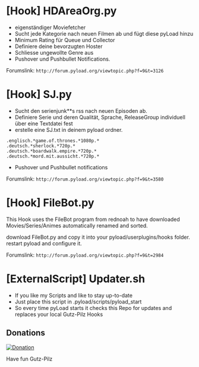 [Hook] HDAreaOrg.py
==============
 - eigenständiger Moviefetcher
 - Sucht jede Kategorie nach neuen Filmen ab und fügt diese pyLoad hinzu
 - Minimum Rating für Queue und Collector
 - Definiere deine bevorzugten Hoster
 - Schliesse ungewollte Genre aus
 - Pushover und Pushbullet Notifications.

 Forumslink:
 `http://forum.pyload.org/viewtopic.php?f=9&t=3126`

[Hook] SJ.py
==============
 - Sucht den serienjunk**s rss nach neuen Episoden ab.
 - Definiere Serie und deren Qualität, Sprache, ReleaseGroup individuell über eine Textdatei fest
 - erstelle eine SJ.txt in deinem pyload ordner.
```.englisch.*gravity.falls.*720p.*
.englisch.*game.of.thrones.*1080p.*
.deutsch.*sherlock.*720p.*
.deutsch.*boardwalk.empire.*720p.*
.deutsch.*mord.mit.aussicht.*720p.*
```
 - Pushover und Pushbullet notifications
 
 Forumslink:
 `http://forum.pyload.org/viewtopic.php?f=9&t=3580`

[Hook] FileBot.py
==============
This Hook uses the FileBot program from rednoah to have downloaded Movies/Series/Animes automatically renamed and sorted.

download FileBot.py and copy it into your pyload/userplugins/hooks folder.
restart pyload and configure it.

Forumslink:
 `http://forum.pyload.org/viewtopic.php?f=9&t=2984`

[ExternalScript] Updater.sh
==============
 - If you like my Scripts and like to stay up-to-date
 - Just place this script in .pyload/scripts/pyload_start
 - So every time pyLoad starts it checks this Repo for updates and replaces your local Gutz-Pilz Hooks

Donations
---------

[![Donation](https://img.shields.io/badge/donate-paypal-orange.svg)](https://www.paypal.com/de/cgi-bin/webscr?cmd=_flow&SESSION=HPdNVGi4CHt5tCbWgHkERZYtoiWVRoPnNpkKT6UO2KKU4F89EKTo1Vt2wlW&dispatch=5885d80a13c0db1f8e263663d3faee8d0b9dcb01a9b6dc564e45f62871326a5e)

Have fun
Gutz-Pilz
